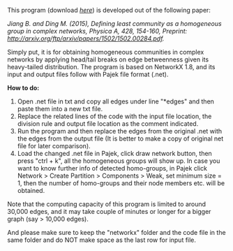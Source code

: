 This program (download <a rel="nofollow" target="_blank" href="http://fromto.hig.se/~bjg/HeadTailBreaksCode/HeadTailCommunityDetectionCode.rar"> <i>here</i></a></font></font>) is developed out of the following paper:

<i>Jiang B. and Ding M. (2015), Defining least community as a homogeneous group in complex networks, Physica A, 428, 154-160, Preprint: <a rel="nofollow" target="_blank" href="http://arxiv.org/ftp/arxiv/papers/1502/1502.00284.pdf">http://arxiv.org/ftp/arxiv/papers/1502/1502.00284.pdf</a>. </i> 

Simply put, it is for obtaining homogeneous communities in complex networks by applying head/tail breaks on edge betweenness given its heavy-tailed distribution. The program is based on NetworkX 1.8, and its input and output files follow with Pajek file format (.net). 


<b>How to do:</b>

1. Open .net file in txt and copy all edges under line "*edges" and then paste them into a new txt file. 
2. Replace the related lines of the code with the input file location, the division rule and output file location as the comment indicated. 
3. Run the program and then replace the edges from the original .net with the edges from the output file (It is better to make a copy of original net file for later comparison). 
4. Load the changed .net file in Pajek, click draw network button, then press "ctrl + k", all the homogeneous groups will show up. In case you want to know further info of detected homo-groups, in Pajek click Network > Create Partition > Components > Weak, set minimum size = 1, then the number of homo-groups and their node members etc. will be obtained. 

Note that the computing capacity of this program is limited to around 30,000 edges, and it may take couple of minutes or longer for a bigger graph (say > 10,000 edges). 

And please make sure to keep the "networkx" folder and the code file in the same folder and do NOT make space as the last row for input file. 


